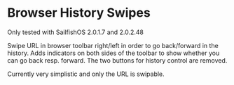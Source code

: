 # Browser History Swipes

Only tested with SailfishOS 2.0.1.7 and 2.0.2.48

Swipe URL in browser toolbar right/left in order to go back/forward in the history.
Adds indicators on both sides of the toolbar to show whether you can go back resp. forward.
The two buttons for history control are removed.

Currently very simplistic and only the URL is swipable.
